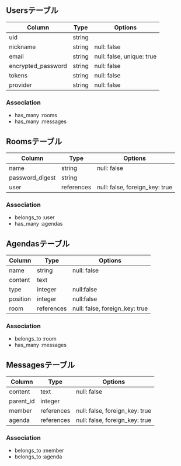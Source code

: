 ## Usersテーブル

| Column             | Type   | Options                   |
| ------------------ | ------ | ------------------------- |
| uid                | string |                           |
| nickname           | string | null: false               |
| email              | string | null: false, unique: true |
| encrypted_password | string | null: false               |
| tokens             | string | null: false               |
| provider           | string | null: false               |

### Association
- has_many :rooms
- has_many :messages


## Roomsテーブル

| Column              | Type       | Options                        |
| ------------------- | ---------- | ------------------------------ |
| name                | string     | null: false                    |
| password_digest     | string     |                                |
| user                | references | null: false, foreign_key: true |

### Association
- belongs_to :user
- has_many   :agendas


## Agendasテーブル

| Column              | Type       | Options                        |
| ------------------- | ---------- | ------------------------------ |
| name                | string     | null: false                    |
| content             | text       |                                |
| type                | integer    | null:false                     |
| position            | integer    | null:false                     |
| room                | references | null: false, foreign_key: true |

### Association
- belongs_to :room
- has_many   :messages


## Messagesテーブル

| Column    | Type       | Options                        |
| --------- | ---------- | ------------------------------ |
| content   | text       | null: false                    |
| parent_id | integer    |                                |
| member    | references | null: false, foreign_key: true |
| agenda    | references | null: false, foreign_key: true |

### Association
- belongs_to :member
- belongs_to :agenda